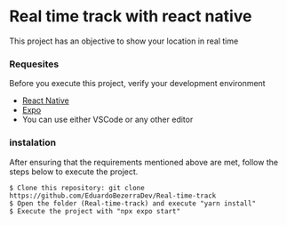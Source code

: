 # Real time track with react native

This project has an objective to show your location in real time

### Requesites

Before you execute this project, verify your development environment

* [React Native]([https://github.com/EduardoBezerraDev/Real-time-track.git](https://reactnative.dev/)) 
* [Expo]([https://github.com/EduardoBezerraDev/Real-time-track.git](https://docs.expo.dev/)) 
* You can use either VSCode or any other editor

### instalation

After ensuring that the requirements mentioned above are met, follow the steps below to execute the project.

```
$ Clone this repository: git clone https://github.com/EduardoBezerraDev/Real-time-track
$ Open the folder (Real-time-track) and execute "yarn install"
$ Execute the project with "npx expo start"
```
